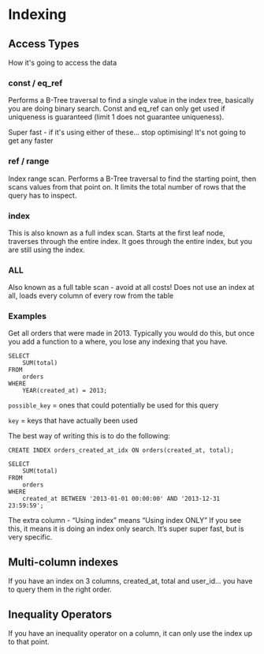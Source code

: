 # Indexing

## Access Types

How it's going to access the data

### const / eq_ref

Performs a B-Tree traversal to find a single value in the index tree, basically you are doing binary search. Const and eq_ref can only get used if uniqueness is guaranteed (limit 1 does not guarantee uniqueness).

Super fast - if it's using either of these… stop optimising! It's not going to get any faster

### ref / range

Index range scan. Performs a B-Tree traversal to find the starting point, then scans values from that point on. It limits the total number of rows that the query has to inspect.

### index

This is also known as a full index scan. Starts at the first leaf node, traverses through the entire index. It goes through the entire index, but you are still using the index.

### ALL

Also known as a full table scan - avoid at all costs! Does not use an index at all, loads every column of every row from the table

### Examples

Get all orders that were made in 2013. Typically you would do this, but once you add a function to a where, you lose any indexing that you have.

```mysql
SELECT 
    SUM(total) 
FROM 
    orders 
WHERE 
    YEAR(created_at) = 2013;
```

`possible_key` = ones that could potentially be used for this query

`key` = keys that have actually been used

The best way of writing this is to do the following:

```mysql
CREATE INDEX orders_created_at_idx ON orders(created_at, total);

SELECT
    SUM(total)  
FROM
    orders
WHERE
    created_at BETWEEN '2013-01-01 00:00:00' AND '2013-12-31 23:59:59';
```

The extra column - “Using index” means “Using index ONLY” If you see this, it means it is doing an index only search. It’s super super fast, but is very specific.

## Multi-column indexes

If you have an index on 3 columns, created_at, total and user_id… you have to query them in the right order.

## Inequality Operators

If you have an inequality operator on a column, it can only use the index up to that point.